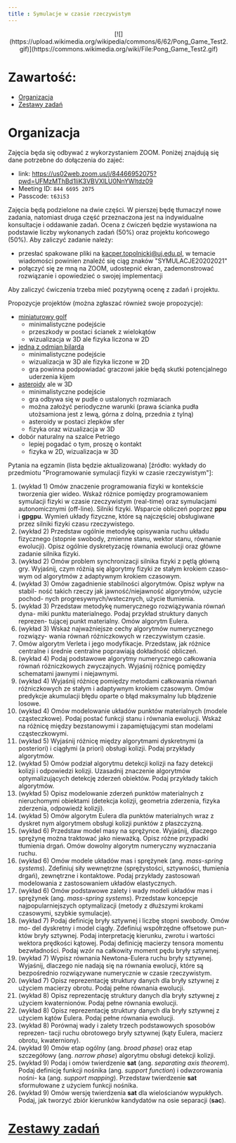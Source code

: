 ```yaml
---
title : Symulacje w czasie rzeczywistym
---
```


<center>
[![](https://upload.wikimedia.org/wikipedia/commons/6/62/Pong_Game_Test2.gif)](https://commons.wikimedia.org/wiki/File:Pong_Game_Test2.gif)
</center>



# Zawartość:

* [Organizacja](#organizacja)
* [Zestawy zadań](./000000pl_inv.html)



# Organizacja

Zajęcia będa się odbywać z wykorzystaniem ZOOM. Poniżej znajdują się dane potrzebne do dołączenia
do zajeć:

- link: <https://us02web.zoom.us/j/84466952075?pwd=UFMzMThBd1liK3VBVXlLU0NnYWltdz09>
- Meeting ID: `844 6695 2075`
- Passcode: `t63i53`

Zajęcia będą podzielone na dwie części. W pierszej będę tłumaczył nowe zadania, natomiast druga część
przeznaczona jest na indywidualne konsultacje i oddawanie zadań.
Ocena z ćwiczeń będzie wystawiona na podstawie liczby wykonanych zadań (50%) oraz projektu końcowego (50%). 
Aby zaliczyć zadanie należy:

- przesłać spakowane pliki na <kacper.topolnicki@uj.edu.pl>, w temacie wiadomości powinien znaleźć się ciąg znaków "SYMULACJE20202021"
- połączyć się ze mną na ZOOM, udostepnić ekran, zademonstrować rozwiązanie i opowiedzieć o swojej implementacji

Aby zaliczyć 
ćwiczenia trzeba mieć pozytywną ocenę z zadań i projektu.

Propozycje projektów (można zgłaszać również swoje propozycje):

  - [miniaturowy golf](https://en.wikipedia.org/wiki/Miniature_golf)
    - minimalistyczne podejście
    - przeszkody w postaci ścianek z wielokątów
    - wizualizacja w 3D ale fizyka liczona w 2D
  - [jedna z odmian bilarda](https://en.wikipedia.org/wiki/Cue_sports)
    - minimalistyczne podejście
    - wizualizacja w 3D ale fizyka liczone w 2D
    - gra powinna podpowiadać graczowi jakie będą skutki potencjalnego uderzenia kijem 
  - [asteroidy](https://en.wikipedia.org/wiki/Asteroids_(video_game)) ale w 3D
    - minimalistyczne podejście
    - gra odbywa się w pudle o ustalonych rozmiarach
    - można założyć periodyczne warunki (prawa ścianka pudła utożsamiona jest z lewą, górna z dolną, przednia z tylną)
    - asteroidy w postaci zlepków sfer
    - fizyka oraz wizualizacja w 3D
  - dobór naturalny na szalce Petriego
    - lepiej pogadać o tym, proszę o kontakt
    - fizyka w 2D, wizualizacja w 3D

Pytania na egzamin (lista będzie aktualizowana) [źródło: wykłady do przedmiotu "Programowanie symulacji fizyki w czasie rzeczywistym"]:

1. (wykład 1) Omów znaczenie programowania fizyki w kontekście
  tworzenia gier wideo. Wskaż różnice pomiędzy programowaniem
  symulacji fizyki w czasie rzeczywistym (real-time) oraz symulacjami
  autonomicznymi (off-line). Silniki fizyki. Wsparcie obliczeń poprzez
  **ppu** i **gpgpu**. Wymień układy fizyczne, które są
  najczęściej obsługiwane przez silniki fizyki czasu rzeczywistego. 
2. (wykład 2) Przedstaw ogólnie metodykę opisywania ruchu układu
  fizycznego (stopnie swobody, zmienne stanu, wektor stanu, równanie
  ewolucji). Opisz ogólnie dyskretyzację równania ewolucji oraz główne
  zadanie silnika fizyki.
3. (wykład 2) Omów problem synchronizacji silnika fizyki z pętlą
  główną gry. Wyjaśnij, czym różnią się algorytmy fizyki ze stałym
  krokiem czaso- wym od algorytmów z adaptywnym krokiem czasowym. 
4. (wykład 3) Omów zagadnienie stabilności algorytmów. Opisz wpływ na
  stabil- ność takich rzeczy jak jawność/niejawność algorytmów, użycie
  pochod- nych progresywnych/wstecznych, użycie tłumienia.
5. (wykład 3) Przedstaw metodykę numerycznego rozwiązywania równań
  dyna- miki punktu materialnego. Podaj przykład struktury danych
  reprezen- tującej punkt materialny. Omów algorytm Eulera.
6. (wykład 3) Wskaż najważniejsze cechy algorytmów numerycznego
  rozwiązy- wania równań różniczkowych w rzeczywistym czasie.
7. Omów algorytm Verleta i jego modyfikacje. Przedstaw, jak
  różnice centralne i średnie centralne poprawiają dokładność
  obliczeń.
8. (wykład 4) Podaj podstawowe algorytmy numerycznego całkowania
  równań różniczkowych zwyczajnych. Wyjaśnij różnicę pomiędzy
  schematami jawnymi i niejawnymi.
9. (wykład 4) Wyjaśnij różnicę pomiędzy metodami całkowania równań
  różniczkowych ze stałym i adaptywnym krokiem czasowym. Omów predykcje
  akumulacji błędu oparte o błąd maksymalny lub błądzenie losowe.
10. (wykład 4) Omów modelowanie układów punktów materialnych (modele
  cząsteczkowe). Podaj postać funkcji stanu i równania ewolucji. Wskaż
  na różnicę między bezstanowymi i zapamiętującymi stan modelami
  cząsteczkowymi.
11. (wykład 5) Wyjaśnij różnicę między algorytmami dyskretnymi
  (a posteriori) i ciągłymi (a priori) obsługi kolizji. Podaj
  przykłady algorytmów.
12. (wykład 5)  Omów podział algorytmu detekcji kolizji na fazy
  detekcji kolizji i odpowiedzi kolizji. Uzasadnij znaczenie
  algorytmów optymalizujących detekcję zderzeń obiektów. Podaj
  przykłady takich algorytmów.
13. (wykład 5) Opisz modelowanie zderzeń punktów materialnych
  z nieruchomymi obiektami (detekcja kolizji, geometria zderzenia,
  fizyka zderzenia, odpowiedź kolizji).
14. (wykład 5) Omów algorytm Eulera dla punktów materialnych wraz
  z dyskret nym algorytmem obsługi kolizji punktów z płaszczyzną.
19. (wykład 6) Przedstaw model masy na sprężynce. Wyjaśnij, dlaczego
  sprężynę można traktować jako nieważką. Opisz różne przypadki
  tłumienia drgań. Omów dowolny algorytm numeryczny wyznaczania ruchu.
20. (wykład 6) Omów modele układów mas i sprężynek (ang.
  *mass-spring systems*). Zdefiniuj siły wewnętrzne
  (sprężystości, sztywności, tłumienia drgań), zewnętrzne
  i kontaktowe. Podaj przykłady zastosowań modelowania z zastosowaniem
  układów elastycznych.
21. (wykład 6) Omów podstawowe zalety i wady modeli układów mas
  i sprężynek (ang. *mass-spring systems*). Przedstaw koncepcje
  najpopularniejszych optymalizacji (metody z dłuższymi krokami
  czasowymi, szybkie symulacje).
24. (wykład 7) Podaj definicję bryły sztywnej i liczbę stopni swobody.
  Omów mo- del dyskretny i model ciągły. Zdefiniuj współrzędne
  offsetowe pun- któw bryły sztywnej. Podaj interpretację kierunku,
  zwrotu i wartości wektora prędkości kątowej. Podaj definicję
  macierzy tensora momentu bezwładności. Podaj wzór na całkowity
  moment pędu bryły sztywnej.
25. (wykład 7) Wypisz równania Newtona-Eulera ruchu bryły sztywnej.
  Wyjaśnij, dlaczego nie nadają się na równania ewolucji, które są
  bezpośrednio rozwiązywane numerycznie w czasie rzeczywistym.
26. (wykład 7) Opisz reprezentację struktury danych dla bryły sztywnej
  z użyciem macierzy obrotu. Podaj pełne równania ewolucji.
27. (wykład 8) Opisz reprezentację struktury danych dla bryły sztywnej
  z użyciem kwaternionów. Podaj pełne równania ewolucji.
28. (wykład 8) Opisz reprezentację struktury danych dla bryły sztywnej
  z użyciem kątów Eulera. Podaj pełne równania ewolucji.
29. (wykład 8) Porównaj wady i zalety trzech podstawowych sposobów
  reprezen- tacji ruchu obrotowego bryły sztywnej (kąty Eulera,
  macierz obrotu, kwaterniony).
30. (wykład 9) Omów etap ogólny (ang. *broad phase*) oraz etap
  szczegółowy (ang. *narrow phase*) algorytmu obsługi detekcji
  kolizji.
31. (wykład 9) Podaj i omów twierdzenie **sat** (ang.
  *separating axis theorem*). Podaj definicję funkcji nośnika
  (ang. *support function*) i odwzorowania nośni- ka
  (ang. *support mapping*). Przedstaw twierdzenie **sat**
  sformułowane z użyciem funkcji nośnika.
32. (wykład 9) Omów wersję twierdzenia **sat** dla wielościanów
  wypukłych. Podaj, jak tworzyć zbiór kierunków kandydatów na osie
  separacji (**sac**).



# [Zestawy zadań](./000000pl_inv.html)


